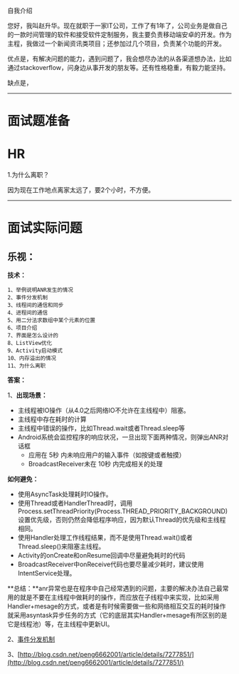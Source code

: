 自我介绍

您好，我叫赵升华。现在就职于一家IT公司，工作了有1年了，公司业务是做自己的一款时间管理的软件和接受软件定制服务，我主要负责移动端安卓的开发。作为主程，我做过一个新闻资讯类项目；还参加过几个项目，负责某个功能的开发。

优点是，有解决问题的能力，遇到问题了，我会想尽办法的从各渠道想办法，比如通过stackoverflow，问身边从事开发的朋友等。还有性格稳重，有毅力能坚持。

缺点是，

----------

# 面试题准备 #

# HR #

1.为什么离职？

因为现在工作地点离家太远了，要2个小时，不方便。

----------

# 面试实际问题 #
## 乐视： ##
**技术：**

    1、举例说明ANR发生的情况
    2、事件分发机制
    3、线程间的通信和同步
    4、进程间的通信
    5、用二分法求数组中某个元素的位置
    6、项目介绍
    7、界面是怎么设计的
    8、ListView优化
    9、Activity启动模式
    10、内存溢出的情况
	11、为什么离职

**答案：**

1、**出现场景：**

- 主线程被IO操作（从4.0之后网络IO不允许在主线程中）阻塞。 
- 主线程中存在耗时的计算
- 主线程中错误的操作，比如Thread.wait或者Thread.sleep等 
- Android系统会监控程序的响应状况，一旦出现下面两种情况，则弹出ANR对话框
	- 应用在 5秒 内未响应用户的输入事件（如按键或者触摸） 
	- BroadcastReceiver未在 10秒 内完成相关的处理

**如何避免：**

- 使用AsyncTask处理耗时IO操作。
- 使用Thread或者HandlerThread时，调用Process.setThreadPriority(Process.THREAD_PRIORITY_BACKGROUND)设置优先级，否则仍然会降低程序响应，因为默认Thread的优先级和主线程相同。
- 使用Handler处理工作线程结果，而不是使用Thread.wait()或者Thread.sleep()来阻塞主线程。
- Activity的onCreate和onResume回调中尽量避免耗时的代码
- BroadcastReceiver中onReceive代码也要尽量减少耗时，建议使用IntentService处理。

**总结：**anr异常也是在程序中自己经常遇到的问题，主要的解决办法自己最常用的就是不要在主线程中做耗时的操作，而应放在子线程中来实现，比如采用Handler+mesage的方式，或者是有时候需要做一些和网络相互交互的耗时操作就采用asyntask异步任务的方式（它的底层其实Handler+mesage有所区别的是它是线程池）等，在主线程中更新UI。

2、[事件分发机制](http://www.infoq.com/cn/articles/android-event-delivery-mechanism/)

3、[http://blog.csdn.net/peng6662001/article/details/7277851/](http://blog.csdn.net/peng6662001/article/details/7277851/)